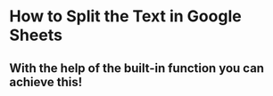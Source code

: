 # How to Split the Text in Google Sheets
## With the help of the built-in function you can achieve this!

